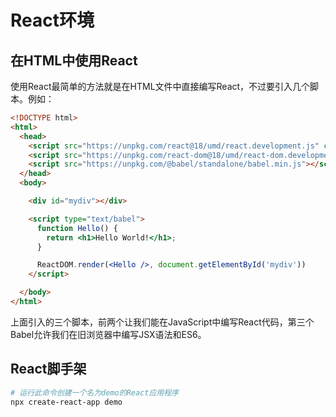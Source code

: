 # React环境

## 在HTML中使用React

使用React最简单的方法就是在HTML文件中直接编写React，不过要引入几个脚本。例如：

```html
<!DOCTYPE html>
<html>
  <head>
    <script src="https://unpkg.com/react@18/umd/react.development.js" crossorigin></script>
    <script src="https://unpkg.com/react-dom@18/umd/react-dom.development.js" crossorigin></script>
    <script src="https://unpkg.com/@babel/standalone/babel.min.js"></script>
  </head>
  <body>

    <div id="mydiv"></div>

    <script type="text/babel">
      function Hello() {
        return <h1>Hello World!</h1>;
      }

      ReactDOM.render(<Hello />, document.getElementById('mydiv'))
    </script>

  </body>
</html>
```

上面引入的三个脚本，前两个让我们能在JavaScript中编写React代码，第三个Babel允许我们在旧浏览器中编写JSX语法和ES6。

## React脚手架

```bash
# 运行此命令创建一个名为demo的React应用程序
npx create-react-app demo
```
